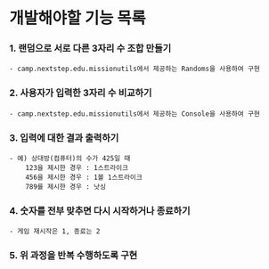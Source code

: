 # 개발해야할 기능 목록

### 1. 랜덤으로 서로 다른 3자리 수 조합 만들기 
    - camp.nextstep.edu.missionutils에서 제공하는 Randoms을 사용하여 구현

### 2. 사용자가 입력한 3자리 수 비교하기
    - camp.nextstep.edu.missionutils에서 제공하는 Console을 사용하여 구현
    
### 3. 입력에 대한 결과 출력하기
    - 예) 상대방(컴퓨터)의 수가 425일 때
        123을 제시한 경우 : 1스트라이크
        456을 제시한 경우 : 1볼 1스트라이크
        789를 제시한 경우 : 낫싱

### 4. 숫자를 전부 맞추면 다시 시작하거나 종료하기
    - 게임 재시작은 1, 종료는 2

### 5. 위 과정을 반복 수행하도록 구현